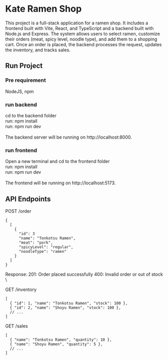 # Kate Ramen Shop
This project is a full-stack application for a ramen shop. It includes a frontend built with Vite, React, and TypeScript and a backend built with Node.js and Express. The system allows users to select ramen, customize their orders (meat, spicy level, noodle type), and add them to a shopping cart. Once an order is placed, the backend processes the request, updates the inventory, and tracks sales.

## Run Project
### Pre requirement
NodeJS, npm

### run backend
cd to the backend folder \
run: npm install \
run: npm run dev \
\
The backend server will be running on http://localhost:8000.
### run frontend
Open a new terminal and cd to the frontend folder \
run: npm install \
run: npm run dev \
\
The frontend will be running on http://localhost:5173.

## API Endpoints
POST /order
```
{
  [
    { 
      "id": 3
      "name": "Tonkotsu Ramen", 
      "meat": "pork", 
      "spicyLevel": "regular", 
      "noodleType": "ramen" 
    }
  ]
}
```
Response:
201: Order placed successfully
400: Invalid order or out of stock
\

GET /inventory
```
[
  { "id": 1, "name": "Tonkotsu Ramen", "stock": 100 },
  { "id": 2, "name": "Shoyu Ramen", "stock": 100 },
  // ...
]
```

GET /sales
```
[
  { "name": "Tonkotsu Ramen", "quantity": 10 },
  { "name": "Shoyu Ramen", "quantity": 5 },
  // ...
]
```


